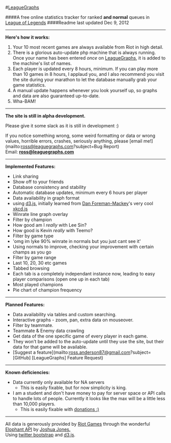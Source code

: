 #[LeagueGraphs](http://www.leaguegraphs.com)

####A free online statistics tracker for ranked **and normal** queues in [League of Legends](http://www.leagueoflegends.com)
####Readme last updated Dec 9, 2012

---

**Here's how it works:**

1. Your 10 most recent games are always available from Riot in high detail.  
2. There is a glorious auto-update php machine that is always running. Once your name has been entered *once* on [LeagueGraphs](http://www.leaguegraphs.com), it is added to the machine's list of names.  
3. Each player is updated every 8 hours, minimum. If you can play more than 10 games in 8 hours, I applaud you, and I also recommend you visit the site during your marathon to let the database manually grab your game statistics.  
4. A manual update happens whenever you look yourself up, so graphs and data are also guaranteed up-to-date.
5. Wha-BAM!

---

**The site is still in alpha development.**

Please give it some slack as it is still in development :) 

If you notice something wrong, some weird formatting or data or wrong values, horrible errors, crashes, seriously anything, please [email me!](mailto:ross@leaguegraphs.com?subject=Bug Report)  
Email: **ross@leaguegraphs.com**

---

**Implemented Features:**

- Link sharing
 - Show off to your friends
- Database consistency and stability
- Automatic database updates, minimum every 6 hours per player
- Data availability in graph format
 - using [d3.js](http://www.d3js.org), initially learned from [Dan Foreman-Mackey](http://dan.iel.fm/)'s very cool [xkcd.js](http://dan.iel.fm/xkcd/)
- Winrate line graph overlay
- Filter by champion
 - How good am I *really* with Lee Sin?
 - How good is Kevin *really* with Teemo?
- Filter by game type
 - 'omg im lyke 90% winrate in normals but you just cant see it'
 - Using normals to improve, checking your improvement with certain champs as you go
- Filter by game range
 - Last 10, 20, 30 etc games
- Tabbed browsing
 - Each tab is a completely independant instance now, leading to easy player comparisons (open one up in each tab)
- Most played champions
 - Pie chart of champion frequency

---

**Planned Features:**

- Data availability via tables and custom searching.
- Interactive graphs - zoom, pan, extra data on mouseover.
- Filter by teammate.
- Teammate & Enemy data crawling
 - Get data of the one specific game of every player in each game.
 - They won't be added to the auto-update until they use the site, but their data for that game will be available.
- [Suggest a feature](mailto:ross.anderson87@gmail.com?subject=[GitHub] [LeagueGraphs] Feature Request)

---

**Known deficiencies:**

- Data currently only available for NA servers
    - This is easily fixable, but for now simplicity is king.
- I am a student and don't have money to pay for server space or API calls to handle lots of people. Currently it looks like the max will be a little less than 10,000 players.
    - This is easily fixable with [donations :)](https://www.paypal.com/cgi-bin/webscr?cmd=_donations&business=5AK9LPZFB54L8&lc=CA&item_name=LeagueGraphs&currency_code=CAD&bn=PP%2dDonationsBF%3abtn_donate_LG%2egif%3aNonHosted)

---

All data is generously provided by [Riot Games](http://www.leagueoflegends.com) through the wonderful [Elophant API](http://www.elophant.com/developers/) by [Joshua Jones.](http://elophant.com/about)  
Using [twitter bootstrap](https://github.com/twitter/bootstrap) and [d3.js](http://www.d3js.org).